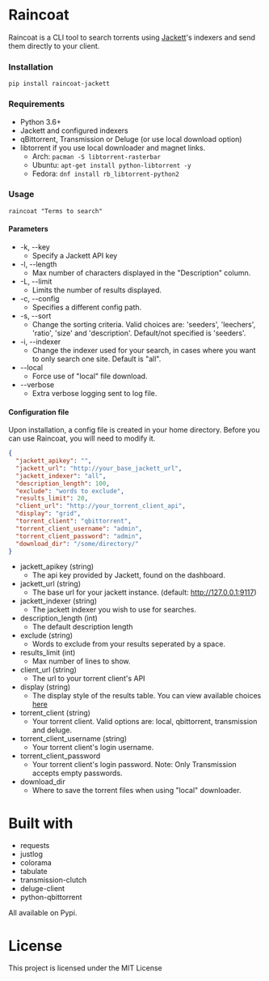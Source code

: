 # Raincoat

Raincoat is a CLI tool to search torrents using [Jackett](https://github.com/Jackett/Jackett)'s indexers and send them directly to your client.

### Installation

`pip install raincoat-jackett`

### Requirements

- Python 3.6+
- Jackett and configured indexers
- qBittorrent, Transmission or Deluge (or use local download option)
- libtorrent if you use local downloader and magnet links.
  - Arch: `pacman -S libtorrent-rasterbar`
  - Ubuntu: `apt-get install python-libtorrent -y`
  - Fedora: `dnf install rb_libtorrent-python2`

### Usage

`raincoat "Terms to search"`

#### Parameters

- -k, --key
  - Specify a Jackett API key
- -l, --length
  - Max number of characters displayed in the "Description" column.
- -L, --limit
  - Limits the number of results displayed.
- -c, --config
  - Specifies a different config path.
- -s, --sort
  - Change the sorting criteria. Valid choices are: 'seeders', 'leechers', 'ratio', 'size' and 'description'. Default/not specified is 'seeders'.
- -i, --indexer
  - Change the indexer used for your search, in cases where you want to only search one site. Default is "all".
- --local
  - Force use of "local" file download.
- --verbose
  - Extra verbose logging sent to log file.

#### Configuration file

Upon installation, a config file is created in your home directory. Before you can use Raincoat, you will need to modify it.

```json
{
  "jackett_apikey": "",
  "jackett_url": "http://your_base_jackett_url",
  "jackett_indexer": "all",
  "description_length": 100,
  "exclude": "words to exclude",
  "results_limit": 20,
  "client_url": "http://your_torrent_client_api",
  "display": "grid",
  "torrent_client": "qbittorrent",
  "torrent_client_username": "admin",
  "torrent_client_password": "admin",
  "download_dir": "/some/directory/"
}
```

- jackett_apikey (string)
  - The api key provided by Jackett, found on the dashboard.
- jackett_url (string)
  - The base url for your jackett instance. (default: http://127.0.0.1:9117)
- jackett_indexer (string)
  - The jackett indexer you wish to use for searches.
- description_length (int)
  - The default description length
- exclude (string)
  - Words to exclude from your results seperated by a space.
- results_limit (int)
  - Max number of lines to show.
- client_url (string)
  - The url to your torrent client's API
- display (string)
  - The display style of the results table. You can view available choices [here](https://pypi.org/project/tabulate/)
- torrent_client (string)
  - Your torrent client. Valid options are: local, qbittorrent, transmission and deluge.
- torrent_client_username (string)
  - Your torrent client's login username.
- torrent_client_password
  - Your torrent client's login password. Note: Only Transmission accepts empty passwords.
- download_dir
  - Where to save the torrent files when using "local" downloader.

# Built with

- requests
- justlog
- colorama
- tabulate
- transmission-clutch
- deluge-client
- python-qbittorrent

All available on Pypi.

# License

This project is licensed under the MIT License
